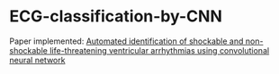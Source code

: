 # ECG-classification-by-CNN

Paper implemented:
[Automated identification of shockable and non-shockable life-threatening ventricular arrhythmias using convolutional neural network](https://www.sciencedirect.com/science/article/pii/S0167739X17315248?casa_token=9w8W0AVI5ncAAAAA:EMITuXYQ2nA1y6XieL6qM4LamYHiEeHlpmCTuWmQOty0t7Jr4kF152TsSixDJkmNlqxbkeSE21hD)

